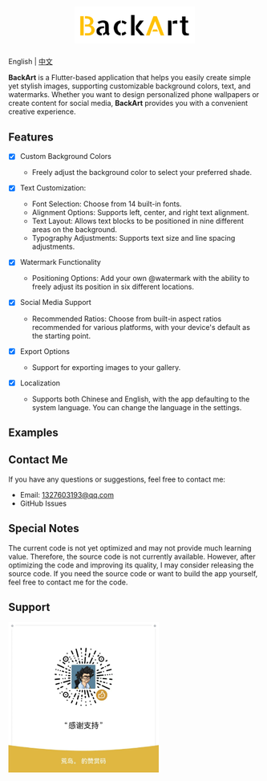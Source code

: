 <h1 align="center">
    <img src="images/brand.png" alt="Higress" width="240" height="72.5">
  <br>
<!--   Easily create personalized background images -->
</h1>

<p>
   English | <a href="README_EN.md">中文</a>
</p>
     

**BackArt** is a Flutter-based application that helps you easily create simple yet stylish images, supporting customizable background colors, text, and watermarks. Whether you want to design personalized phone wallpapers or create content for social media, **BackArt** provides you with a convenient creative experience.

## Features

- [x] Custom Background Colors

  * Freely adjust the background color to select your preferred shade.

- [x] Text Customization:

  * Font Selection: Choose from 14 built-in fonts.
  * Alignment Options: Supports left, center, and right text alignment.
  * Text Layout: Allows text blocks to be positioned in nine different areas on the background.
  * Typography Adjustments: Supports text size and line spacing adjustments.

- [x] Watermark Functionality

  * Positioning Options: Add your own @watermark with the ability to freely adjust its position in six different locations.

- [x] Social Media Support

  * Recommended Ratios: Choose from built-in aspect ratios recommended for various platforms, with your device's default as the starting point.

- [x] Export Options

  * Support for exporting images to your gallery.

- [x] Localization

  * Supports both Chinese and English, with the app defaulting to the system language. You can change the language in the settings.

## Examples

## Contact Me

If you have any questions or suggestions, feel free to contact me:

* Email: 1327603193@qq.com
* GitHub Issues

## Special Notes

The current code is not yet optimized and may not provide much learning value. Therefore, the source code is not currently available. However, after optimizing the code and improving its quality, I may consider releasing the source code. If you need the source code or want to build the app yourself, feel free to contact me for the code.

## Support

<img src="images/wxsp.jpg" width="300px">
